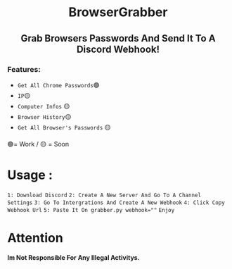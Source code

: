 <center><h1>BrowserGrabber</h1></center>

<center><h2>Grab Browsers Passwords And Send It To A Discord Webhook!</h2></center> 
<h3>Features:</h3>

- `Get All Chrome Passwords`🟢
- `IP`🟡
- `Computer Infos` 🟡
- `Browser History`🟡
- `Get All Browser's Passwords` 🟡

🟢= Work  / 🟡 = Soon
# Usage : 

`1: Download Discord`
`2: Create A New Server And Go To A Channel Settings`
`3: Go To Intergrations And Create A New Webhook`
`4: Click Copy Webhook Url`
`5: Paste It On grabber.py webhook=""`
`Enjoy`
# Attention

**Im Not Responsible For Any Illegal Activitys.**
